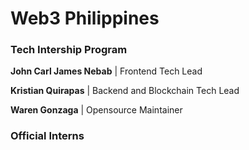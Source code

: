 # Web3 Philippines
### Tech Intership Program

**John Carl James Nebab** | Frontend Tech Lead

**Kristian Quirapas** | Backend and Blockchain Tech Lead

**Waren Gonzaga** | Opensource Maintainer

### Official Interns

<!-- Follow this format for PRs -->
<!-- **Mark Cabale** | Tech Intern -->
